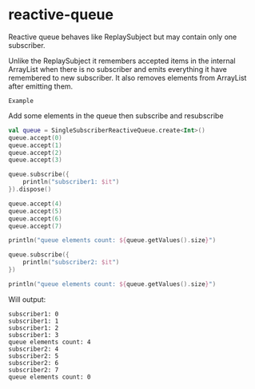 # reactive-queue

Reactive queue behaves like ReplaySubject but may contain only one
subscriber.

Unlike the ReplaySubject it remembers accepted items in the internal ArrayList
when there is no subscriber and emits everything it have remembered to new subscriber.
It also removes elements from ArrayList after emitting them.

`Example`

Add some elements in the queue then subscribe and resubscribe

```kotlin
val queue = SingleSubscriberReactiveQueue.create<Int>()
queue.accept(0)
queue.accept(1)
queue.accept(2)
queue.accept(3)

queue.subscribe({
    println("subscriber1: $it")
}).dispose()

queue.accept(4)
queue.accept(5)
queue.accept(6)
queue.accept(7)

println("queue elements count: ${queue.getValues().size}")

queue.subscribe({
    println("subscriber2: $it")
})

println("queue elements count: ${queue.getValues().size}")
```

Will output:

    subscriber1: 0
    subscriber1: 1
    subscriber1: 2
    subscriber1: 3
    queue elements count: 4
    subscriber2: 4
    subscriber2: 5
    subscriber2: 6
    subscriber2: 7
    queue elements count: 0

